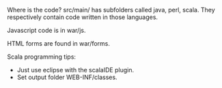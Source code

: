 Where is the code?
src/main/ has subfolders called java, perl, scala. They respectively contain code written in those languages.

Javascript code is in war/js.

HTML forms are found in war/forms.

Scala programming tips:
* Just use eclipse with the scalaIDE plugin.
* Set output folder WEB-INF/classes.


